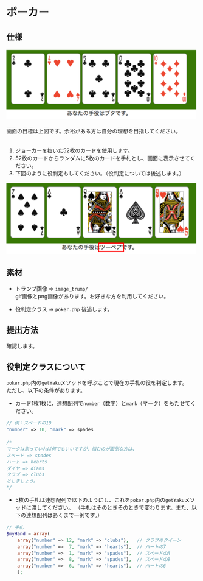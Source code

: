 # ポーカー
## 仕様
<img src="./for_wiki/window.png" width=500px ><br/>
<br />
画面の目標は上図です。余裕がある方は自分の理想を目指してください。<br />
<br />
1. ジョーカーを抜いた52枚のカードを使用します。<br />
2. 52枚のカードからランダムに5枚のカードを手札とし、画面に表示させてください。<br />
3. 下図のように役判定もしてください。（役判定については後述します。）<br />

<img src="./for_wiki/window_2.png" width=500px ><br/>

## 素材
* トランプ画像 => `image_trump/` <br />
gif画像とpng画像があります。お好きな方を利用してください。

* 役判定クラス => `poker.php`
後述します。

## 提出方法
確認します。

## 役判定クラスについて
`poker.php`内の`getYaku`メソッドを呼ぶことで現在の手札の役を判定します。<br />
ただし、以下の条件があります。<br />
* カード1枚1枚に、連想配列で`number`（数字）と`mark`（マーク）をもたせてください。<br />

```php
// 例：スペードの10
"number" => 10, "mark" => spades

/*
マークは揃っていれば何でもいいですが、悩むのが面倒な方は、
スペード => spades
ハート	=> hearts
ダイヤ	=> diams
クラブ	=> clubs
としましょう。
*/
```

* 5枚の手札は連想配列で以下のようにし、これを`poker.php`内の`getYaku`メソッドに渡してください。
（手札はそのときそのときで変わります。また、以下の連想配列はあくまで一例です。）

```php
// 手札
$myHand = array(
	array("number" => 12, "mark" => "clubs"),	// クラブのクイーン
	array("number" =>  7, "mark" => "hearts"),	// ハートの7
	array("number" =>  1, "mark" => "spades"),	// スペードのA
	array("number" =>  8, "mark" => "spades"),	// スペードの8
	array("number" =>  6, "mark" => "hearts"),	// ハートの6
	);
```
